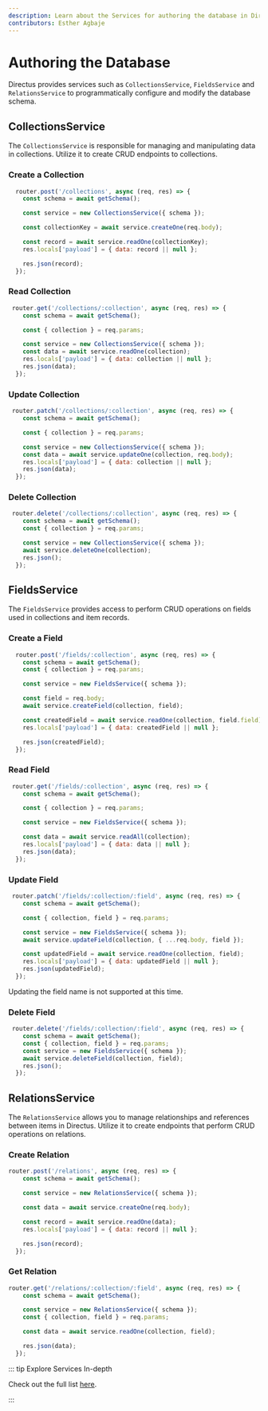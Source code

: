 ```yaml
---
description: Learn about the Services for authoring the database in Directus and how to utilize them when building extensions.
contributors: Esther Agbaje
---
```


# Authoring the Database

Directus provides services such as `CollectionsService`, `FieldsService` and `RelationsService` to programmatically
configure and modify the database schema.

## CollectionsService

The `CollectionsService` is responsible for managing and manipulating data in collections. Utilize it to create CRUD
endpoints to collections.

### Create a Collection

```js
  router.post('/collections', async (req, res) => {
    const schema = await getSchema();

    const service = new CollectionsService({ schema });

    const collectionKey = await service.createOne(req.body);

    const record = await service.readOne(collectionKey);
    res.locals['payload'] = { data: record || null };

    res.json(record);
  });
```

### Read Collection

```js
 router.get('/collections/:collection', async (req, res) => {
    const schema = await getSchema();

    const { collection } = req.params;

    const service = new CollectionsService({ schema });
    const data = await service.readOne(collection);
    res.locals['payload'] = { data: collection || null };
    res.json(data);
  });
```

### Update Collection

```js
 router.patch('/collections/:collection', async (req, res) => {
    const schema = await getSchema();

    const { collection } = req.params;

    const service = new CollectionsService({ schema });
    const data = await service.updateOne(collection, req.body);
    res.locals['payload'] = { data: collection || null };
    res.json(data);
  });
```

### Delete Collection

```js
 router.delete('/collections/:collection', async (req, res) => {
    const schema = await getSchema();
    const { collection } = req.params;

    const service = new CollectionsService({ schema });
    await service.deleteOne(collection);
    res.json();
  });
```

## FieldsService

The `FieldsService` provides access to perform CRUD operations on fields used in collections and item records.

### Create a Field

```js
  router.post('/fields/:collection', async (req, res) => {
    const schema = await getSchema();
    const { collection } = req.params;

    const service = new FieldsService({ schema });

    const field = req.body;
    await service.createField(collection, field);

    const createdField = await service.readOne(collection, field.field);
    res.locals['payload'] = { data: createdField || null };

    res.json(createdField);
  });
```

### Read Field

```js
 router.get('/fields/:collection', async (req, res) => {
    const schema = await getSchema();

    const { collection } = req.params;

    const service = new FieldsService({ schema });

    const data = await service.readAll(collection);
    res.locals['payload'] = { data: data || null };
    res.json(data);
  });
```

### Update Field

```js
 router.patch('/fields/:collection/:field', async (req, res) => {
    const schema = await getSchema();

    const { collection, field } = req.params;

    const service = new FieldsService({ schema });
    await service.updateField(collection, { ...req.body, field });

    const updatedField = await service.readOne(collection, field);
    res.locals['payload'] = { data: updatedField || null };
    res.json(updatedField);
  });
```

Updating the field name is not supported at this time.

### Delete Field

```js
 router.delete('/fields/:collection/:field', async (req, res) => {
    const schema = await getSchema();
    const { collection, field } = req.params;
    const service = new FieldsService({ schema });
    await service.deleteField(collection, field);
    res.json();
  });
```

## RelationsService

The `RelationsService` allows you to manage relationships and references between items in Directus. Utilize it to create
endpoints that perform CRUD operations on relations.

### Create Relation

```js
router.post('/relations', async (req, res) => {
    const schema = await getSchema();

    const service = new RelationsService({ schema });

    const data = await service.createOne(req.body);

    const record = await service.readOne(data);
    res.locals['payload'] = { data: record || null };

    res.json(record);
  });
```

### Get Relation

```js
router.get('/relations/:collection/:field', async (req, res) => {
    const schema = await getSchema();

    const service = new RelationsService({ schema });
    const { collection, field } = req.params;

    const data = await service.readOne(collection, field);

    res.json(data);
  });
```

::: tip Explore Services In-depth

Check out the full list
[here](https://github.com/directus/directus/blob/bbefc62ef4727edb0b25eaafb6bb44273f79f834/api/src/services).

:::
